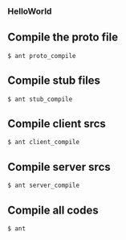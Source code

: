 ### HelloWorld

## Compile the proto file

```
$ ant proto_compile
```

## Compile stub files

```
$ ant stub_compile
```

## Compile client srcs

```
$ ant client_compile
```

## Compile server srcs

```
$ ant server_compile
```

## Compile all codes

```
$ ant 
```
